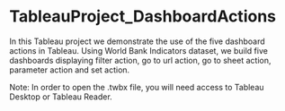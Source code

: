 # TableauProject_DashboardActions
In this Tableau project we demonstrate the use of the five dashboard actions in Tableau. Using World Bank Indicators dataset, we build five dashboards displaying filter action, go to url action, go to sheet action, parameter action and set action.

Note: In order to open the .twbx file, you will need access to Tableau Desktop or Tableau Reader.
